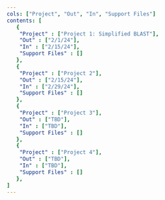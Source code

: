 ```yaml
---
cols: ["Project", "Out", "In", "Support Files"]
contents: [
   {
    "Project" : ["Project 1: Simplified BLAST"],
    "Out" : ["2/1/24"],
    "In" : ["2/15/24"],
    "Support Files" : []
   },
   {
    "Project" : ["Project 2"],
    "Out" : ["2/15/24"],
    "In" : ["2/29/24"],
    "Support Files" : []
   },
   {
    "Project" : ["Project 3"],
    "Out" : ["TBD"],
    "In" : ["TBD"], 
    "Support Files" : []
   },
   {
    "Project" : ["Project 4"],
    "Out" : ["TBD"],
    "In" : ["TBD"],
    "Support Files" : []
   },
]
---
```

<!-- the link format: {"Project 1: Alignment": "https://google.com"} -->